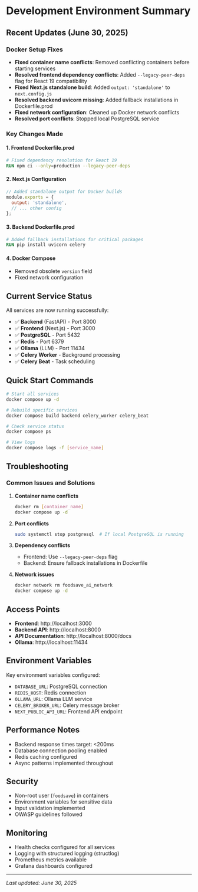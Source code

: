 # Development Environment Summary

## Recent Updates (June 30, 2025)

### Docker Setup Fixes
- **Fixed container name conflicts**: Removed conflicting containers before starting services
- **Resolved frontend dependency conflicts**: Added `--legacy-peer-deps` flag for React 19 compatibility
- **Fixed Next.js standalone build**: Added `output: 'standalone'` to `next.config.js`
- **Resolved backend uvicorn missing**: Added fallback installations in Dockerfile.prod
- **Fixed network configuration**: Cleaned up Docker network conflicts
- **Resolved port conflicts**: Stopped local PostgreSQL service

### Key Changes Made

#### 1. Frontend Dockerfile.prod
```dockerfile
# Fixed dependency resolution for React 19
RUN npm ci --only=production --legacy-peer-deps
```

#### 2. Next.js Configuration
```javascript
// Added standalone output for Docker builds
module.exports = {
  output: 'standalone',
  // ... other config
};
```

#### 3. Backend Dockerfile.prod
```dockerfile
# Added fallback installations for critical packages
RUN pip install uvicorn celery
```

#### 4. Docker Compose
- Removed obsolete `version` field
- Fixed network configuration

## Current Service Status

All services are now running successfully:
- ✅ **Backend** (FastAPI) - Port 8000
- ✅ **Frontend** (Next.js) - Port 3000  
- ✅ **PostgreSQL** - Port 5432
- ✅ **Redis** - Port 6379
- ✅ **Ollama** (LLM) - Port 11434
- ✅ **Celery Worker** - Background processing
- ✅ **Celery Beat** - Task scheduling

## Quick Start Commands

```bash
# Start all services
docker compose up -d

# Rebuild specific services
docker compose build backend celery_worker celery_beat

# Check service status
docker compose ps

# View logs
docker compose logs -f [service_name]
```

## Troubleshooting

### Common Issues and Solutions

1. **Container name conflicts**
   ```bash
   docker rm [container_name]
   docker compose up -d
   ```

2. **Port conflicts**
   ```bash
   sudo systemctl stop postgresql  # If local PostgreSQL is running
   ```

3. **Dependency conflicts**
   - Frontend: Use `--legacy-peer-deps` flag
   - Backend: Ensure fallback installations in Dockerfile

4. **Network issues**
   ```bash
   docker network rm foodsave_ai_network
   docker compose up -d
   ```

## Access Points

- **Frontend**: http://localhost:3000
- **Backend API**: http://localhost:8000
- **API Documentation**: http://localhost:8000/docs
- **Ollama**: http://localhost:11434

## Environment Variables

Key environment variables configured:
- `DATABASE_URL`: PostgreSQL connection
- `REDIS_HOST`: Redis connection
- `OLLAMA_URL`: Ollama LLM service
- `CELERY_BROKER_URL`: Celery message broker
- `NEXT_PUBLIC_API_URL`: Frontend API endpoint

## Performance Notes

- Backend response times target: <200ms
- Database connection pooling enabled
- Redis caching configured
- Async patterns implemented throughout

## Security

- Non-root user (`foodsave`) in containers
- Environment variables for sensitive data
- Input validation implemented
- OWASP guidelines followed

## Monitoring

- Health checks configured for all services
- Logging with structured logging (structlog)
- Prometheus metrics available
- Grafana dashboards configured

---

*Last updated: June 30, 2025* 
